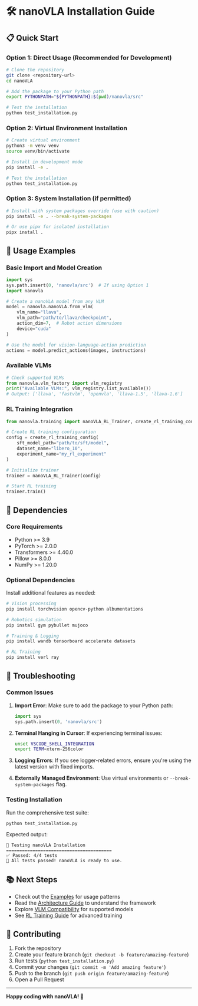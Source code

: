 # 🛠️ nanoVLA Installation Guide

## 📋 Quick Start

### Option 1: Direct Usage (Recommended for Development)

```bash
# Clone the repository
git clone <repository-url>
cd nanoVLA

# Add the package to your Python path
export PYTHONPATH="${PYTHONPATH}:$(pwd)/nanovla/src"

# Test the installation
python test_installation.py
```

### Option 2: Virtual Environment Installation

```bash
# Create virtual environment
python3 -m venv venv
source venv/bin/activate

# Install in development mode
pip install -e .

# Test the installation  
python test_installation.py
```

### Option 3: System Installation (if permitted)

```bash
# Install with system packages override (use with caution)
pip install -e . --break-system-packages

# Or use pipx for isolated installation
pipx install .
```

## 🚀 Usage Examples

### Basic Import and Model Creation

```python
import sys
sys.path.insert(0, 'nanovla/src')  # If using Option 1
import nanovla

# Create a nanoVLA model from any VLM
model = nanovla.nanoVLA.from_vlm(
    vlm_name="llava",
    vlm_path="path/to/llava/checkpoint",
    action_dim=7,  # Robot action dimensions
    device="cuda"
)

# Use the model for vision-language-action prediction
actions = model.predict_actions(images, instructions)
```

### Available VLMs

```python
# Check supported VLMs
from nanovla.vlm_factory import vlm_registry
print("Available VLMs:", vlm_registry.list_available())
# Output: ['llava', 'fastvlm', 'openvla', 'llava-1.5', 'llava-1.6']
```

### RL Training Integration

```python
from nanovla.training import nanoVLA_RL_Trainer, create_rl_training_config

# Create RL training configuration
config = create_rl_training_config(
    sft_model_path="path/to/sft/model",
    dataset_name="libero_10",
    experiment_name="my_rl_experiment"
)

# Initialize trainer
trainer = nanoVLA_RL_Trainer(config)

# Start RL training
trainer.train()
```

## 🔧 Dependencies

### Core Requirements
- Python >= 3.9
- PyTorch >= 2.0.0
- Transformers >= 4.40.0
- Pillow >= 8.0.0
- NumPy >= 1.20.0

### Optional Dependencies

Install additional features as needed:

```bash
# Vision processing
pip install torchvision opencv-python albumentations

# Robotics simulation
pip install gym pybullet mujoco

# Training & Logging  
pip install wandb tensorboard accelerate datasets

# RL Training
pip install verl ray
```

## 🐛 Troubleshooting

### Common Issues

1. **Import Error**: Make sure to add the package to your Python path:
   ```python
   import sys
   sys.path.insert(0, 'nanovla/src')
   ```

2. **Terminal Hanging in Cursor**: If experiencing terminal issues:
   ```bash
   unset VSCODE_SHELL_INTEGRATION
   export TERM=xterm-256color
   ```

3. **Logging Errors**: If you see logger-related errors, ensure you're using the latest version with fixed imports.

4. **Externally Managed Environment**: Use virtual environments or `--break-system-packages` flag.

### Testing Installation

Run the comprehensive test suite:

```bash
python test_installation.py
```

Expected output:
```
🧪 Testing nanoVLA Installation
========================================
✅ Passed: 4/4 tests
🎉 All tests passed! nanoVLA is ready to use.
```

## 📚 Next Steps

- Check out the [Examples](vlm_integration_examples.py) for usage patterns
- Read the [Architecture Guide](nanoVLA_architecture.md) to understand the framework
- Explore [VLM Compatibility](VLM_compatibility_analysis.md) for supported models
- See [RL Training Guide](nanovla/src/nanovla/training/rl_training.py) for advanced training

## 🤝 Contributing

1. Fork the repository
2. Create your feature branch (`git checkout -b feature/amazing-feature`)
3. Run tests (`python test_installation.py`)
4. Commit your changes (`git commit -m 'Add amazing feature'`)
5. Push to the branch (`git push origin feature/amazing-feature`)
6. Open a Pull Request

---

**Happy coding with nanoVLA! 🎉**
